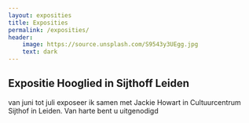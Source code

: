 ```yaml
---
layout: exposities
title: Exposities
permalink: /exposities/
header:
    image: https://source.unsplash.com/S9543y3UEgg.jpg
    text: dark
---
```


## Expositie Hooglied in Sijthoff Leiden

van juni tot juli exposeer ik samen met Jackie Howart in Cultuurcentrum Sijthof in Leiden.
Van harte bent u uitgenodigd                  
